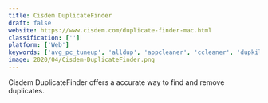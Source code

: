 ```yaml
---
title: Cisdem DuplicateFinder
draft: false 
website: https://www.cisdem.com/duplicate-finder-mac.html
classification: ['']
platform: ['Web']
keywords: ['avg_pc_tuneup', 'alldup', 'appcleaner', 'ccleaner', 'dupkiller', 'duplicate_cleaner', 'duplicate_file_cleaner', 'duplicate_file_finder_plus', 'duplicate_file_remover_pro', 'duplicate_remover_free', 'duplikate', 'easy_duplicate_finder', 'exact_duplicate_finder', 'fslint', 'image_comparator', 'macpaw_gemini_2', 'visipics', 'dupeguru', 'imaccleaner']
image: 2020/04/Cisdem-DuplicateFinder.png
---
```

Cisdem DuplicateFinder offers a accurate way to find and remove duplicates.